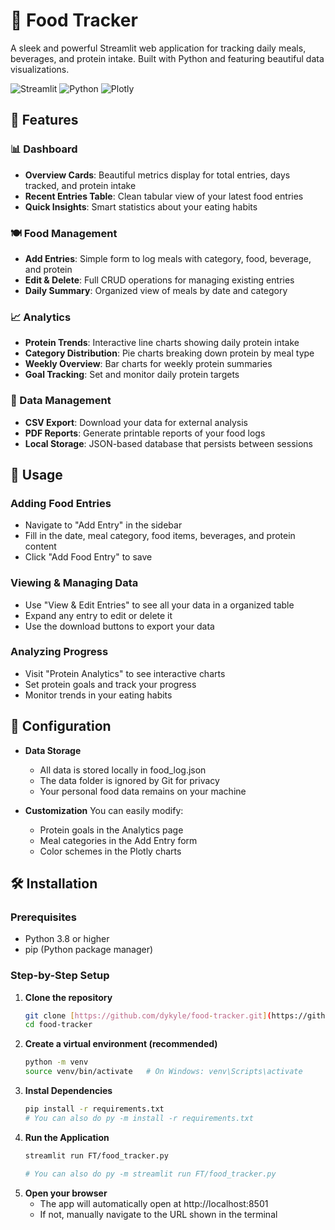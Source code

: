 # 🍕 Food Tracker

A sleek and powerful Streamlit web application for tracking daily meals, beverages, and protein intake. Built with Python and featuring beautiful data visualizations.

![Streamlit](https://img.shields.io/badge/Streamlit-FF4B4B?style=for-the-badge&logo=Streamlit&logoColor=white)
![Python](https://img.shields.io/badge/Python-3776AB?style=for-the-badge&logo=python&logoColor=white)
![Plotly](https://img.shields.io/badge/Plotly-3F4F75?style=for-the-badge&logo=plotly&logoColor=white)

## 🚀 Features

### 📊 Dashboard
- **Overview Cards**: Beautiful metrics display for total entries, days tracked, and protein intake
- **Recent Entries Table**: Clean tabular view of your latest food entries
- **Quick Insights**: Smart statistics about your eating habits

### 🍽️ Food Management
- **Add Entries**: Simple form to log meals with category, food, beverage, and protein
- **Edit & Delete**: Full CRUD operations for managing existing entries
- **Daily Summary**: Organized view of meals by date and category

### 📈 Analytics
- **Protein Trends**: Interactive line charts showing daily protein intake
- **Category Distribution**: Pie charts breaking down protein by meal type
- **Weekly Overview**: Bar charts for weekly protein summaries
- **Goal Tracking**: Set and monitor daily protein targets

### 💾 Data Management
- **CSV Export**: Download your data for external analysis
- **PDF Reports**: Generate printable reports of your food logs
- **Local Storage**: JSON-based database that persists between sessions

## 🎯 Usage

### Adding Food Entries
- Navigate to "Add Entry" in the sidebar
- Fill in the date, meal category, food items, beverages, and protein content  
- Click "Add Food Entry" to save

### Viewing & Managing Data
- Use "View & Edit Entries" to see all your data in a organized table
- Expand any entry to edit or delete it
- Use the download buttons to export your data

### Analyzing Progress
- Visit "Protein Analytics" to see interactive charts
- Set protein goals and track your progress
- Monitor trends in your eating habits

## 🔧 Configuration
- **Data Storage**
  - All data is stored locally in food_log.json
  - The data folder is ignored by Git for privacy
  - Your personal food data remains on your machine
 
- **Customization**
You can easily modify:
   - Protein goals in the Analytics page
   - Meal categories in the Add Entry form
   - Color schemes in the Plotly charts

## 🛠️ Installation

### Prerequisites
- Python 3.8 or higher
- pip (Python package manager)

### Step-by-Step Setup

1. **Clone the repository**
   ```bash
   git clone [https://github.com/dykyle/food-tracker.git](https://github.com/dykyle/Personal-Project-Food-Tracker-and-Analytics.git)
   cd food-tracker

2. **Create a virtual environment (recommended)**
   ```bash
   python -m venv
   source venv/bin/activate   # On Windows: venv\Scripts\activate

3. **Instal Dependencies**
   ```bash
   pip install -r requirements.txt
   # You can also do py -m install -r requirements.txt

4. **Run the Application**
   ```bash
   streamlit run FT/food_tracker.py

   # You can also do py -m streamlit run FT/food_tracker.py

5. **Open your browser**
   - The app will automatically open at http://localhost:8501
   - If not, manually navigate to the URL shown in the terminal
